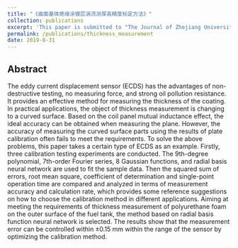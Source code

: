```yaml
---
title: "《曲面基体绝缘涂镀层涡流测厚高精度标定方法》"
collection: publications
excerpt: 'This paper is submitted to "The Journal of Zhejiang University(Engineeering Science)".'
permalink: /publications/thickness_measurement
date: 2019-8-31
---
```


## Abstract
The eddy current displacement sensor (ECDS) has the advantages of non-destructive testing, no measuring force, and strong oil pollution resistance. It provides an effective method for measuring the thickness of the coating. In practical applications, the object of thickness measurement is changing to a curved surface. Based on the coil panel mutual inductance effect, the ideal accuracy can be obtained when measuring the plane. However, the accuracy of measuring the curved surface parts using the results of plate calibration often fails to meet the requirements. To solve the above problems, this paper takes a certain type of ECDS as an example. Firstly, three calibration testing experiments are conducted. The 9th-degree polynomial, 7th-order Fourier series, 8 Gaussian functions, and radial basis neural network are used to fit the sample data. Then the squared sum of errors, root mean square, coefficient of determination and single-point operation time are compared and analyzed in terms of measurement accuracy and calculation rate, which provides some reference suggestions on how to choose the calibration method in different applications. Aiming at meeting the requirements of thickness measurement of polyurethane foam on the outer surface of the fuel tank, the method based on radial basis function neural network is selected. The results show that the measurement error can be controlled within ±0.15 mm within the range of the sensor by optimizing the calibration method.
